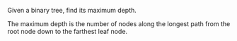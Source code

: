 Given a binary tree, find its maximum depth.

The maximum depth is the number of nodes along the longest path from the root node down to the farthest leaf node.

